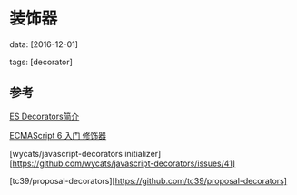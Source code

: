 # 装饰器
data: [2016-12-01]

tags: [decorator]



## 参考

[ES Decorators简介](http://efe.baidu.com/blog/introduction-to-es-decorator/)

[ECMAScript 6 入门 修饰器](http://es6.ruanyifeng.com/#docs/decorator)

[wycats/javascript-decorators initializer][https://github.com/wycats/javascript-decorators/issues/41]

[tc39/proposal-decorators][https://github.com/tc39/proposal-decorators]

